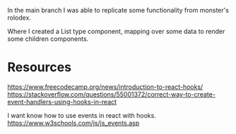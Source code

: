 In the main branch I was able to replicate some functionality from monster's rolodex.

Where I created a List type component, mapping over some data to render some children components.

# Resources

https://www.freecodecamp.org/news/introduction-to-react-hooks/
https://stackoverflow.com/questions/55001372/correct-way-to-create-event-handlers-using-hooks-in-react

I want know how to use events in react with hooks.
https://www.w3schools.com/js/js_events.asp

